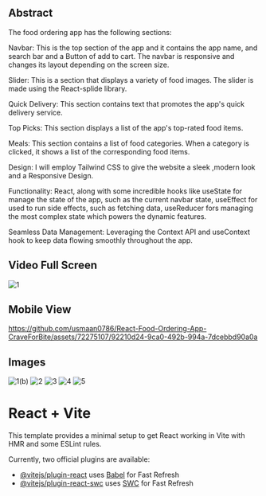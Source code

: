 ## Abstract
The food ordering app has the following sections:

Navbar: This is the top section of the app and it contains the app name, and search bar and a Button of add to cart. The navbar is responsive and changes its layout depending on the screen size.

Slider: This is a section that displays a variety of food images. The slider is made using the React-splide library.

Quick Delivery: This section contains text that promotes the app's quick delivery service.

Top Picks: This section displays a list of the app's top-rated food items.

Meals: This section contains a list of food categories. When a category is clicked, it shows a list of the corresponding food items.

Design: I will employ Tailwind CSS to give the website a sleek ,modern look and a Responsive Design.

Functionality: React, along with some incredible hooks like useState for manage the state of the app, such as the current navbar state, useEffect for used to run side effects, such as fetching data, useReducer fors 
managing the most complex state which powers the dynamic features.

Seamless Data Management: Leveraging the Context API and useContext hook to keep data flowing smoothly throughout the app.

## Video Full Screen
![1](https://github.com/usmaan0786/React-Food-Ordering-App-CraveForBite/assets/72275107/4eac9c2e-5b8a-4670-8e42-65ba29cf6521)

## Mobile View
https://github.com/usmaan0786/React-Food-Ordering-App-CraveForBite/assets/72275107/92210d24-9ca0-492b-994a-7dcebbd90a0a

## Images
![1(b)](https://github.com/usmaan0786/React-Food-Ordering-App-CraveForBite/assets/72275107/76484367-68c4-42c1-93df-e916327c51f6)
![2](https://github.com/usmaan0786/React-Food-Ordering-App-CraveForBite/assets/72275107/fabb2eee-1aee-4147-85ef-61ef8b28f55d)
![3](https://github.com/usmaan0786/React-Food-Ordering-App-CraveForBite/assets/72275107/82fa8d35-a212-4b3e-80eb-b308834102a9)
![4](https://github.com/usmaan0786/React-Food-Ordering-App-CraveForBite/assets/72275107/aa8a122d-3524-4e79-b098-82100f6dade8)
![5](https://github.com/usmaan0786/React-Food-Ordering-App-CraveForBite/assets/72275107/a8b77b0d-01f1-4a09-8282-a229f2979a31)



# React + Vite
This template provides a minimal setup to get React working in Vite with HMR and some ESLint rules.

Currently, two official plugins are available:

- [@vitejs/plugin-react](https://github.com/vitejs/vite-plugin-react/blob/main/packages/plugin-react/README.md) uses [Babel](https://babeljs.io/) for Fast Refresh
- [@vitejs/plugin-react-swc](https://github.com/vitejs/vite-plugin-react-swc) uses [SWC](https://swc.rs/) for Fast Refresh

